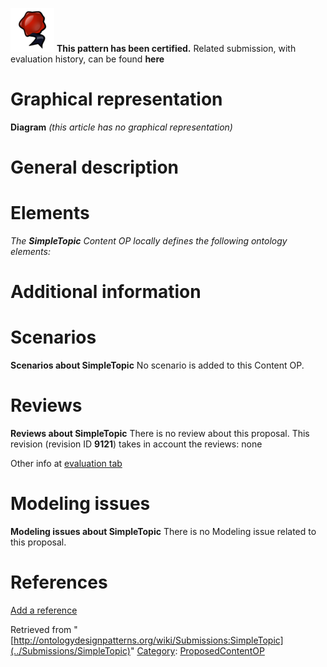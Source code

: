 [![](../images/thumb/b/b5/Certified.png/70px-Certified.png)](../Image/Certified.png "Certified.png") __This pattern has been certified.__
Related submission, with evaluation history, can be found __here__





#  Graphical representation


__Diagram__
_(this article has no graphical representation)_



#  General description


  




#  Elements


_The __SimpleTopic__ Content OP locally defines the following ontology elements:_



#  Additional information


#  Scenarios



__Scenarios about SimpleTopic__
No scenario is added to this Content OP.




#  Reviews



__Reviews about SimpleTopic__
There is no review about this proposal.
This revision (revision ID __9121__) takes in account the reviews: none


Other info at [evaluation tab](http://ontologydesignpatterns.org/wiki/index.php?title=Submissions:SimpleTopic&action=evaluation "http://ontologydesignpatterns.org/wiki/index.php?title=Submissions:SimpleTopic&action=evaluation")




  




#  Modeling issues



__Modeling issues about SimpleTopic__
There is no Modeling issue related to this proposal.




  




#  References


[Add a reference](index.php@title=Odp%253AAdd_reference&subject=../Submissions/SimpleTopic "http://ontologydesignpatterns.org/wiki/index.php?title=Odp:Add_reference&subject=Submissions%3ASimpleTopic")


  






Retrieved from "[http://ontologydesignpatterns.org/wiki/Submissions:SimpleTopic](../Submissions/SimpleTopic)"
 [Category](http://ontologydesignpatterns.org/wiki/Special:Categories "Special:Categories"): [ProposedContentOP](../Category/ProposedContentOP "Category:ProposedContentOP")